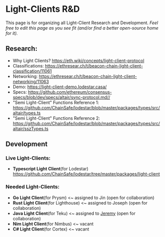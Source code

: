 # Light-Clients R&D

This page is for organizing all Light-Client Research and Development. 
*Feel free to edit this page as you see fit (and/or find a better open-source home for it).*

## Research:

- Why Light Clients? https://eth.wiki/concepts/light-client-protocol
- Classifications: https://ethresear.ch/t/beacon-chain-light-client-classification/11061
- Networking: https://ethresear.ch/t/beacon-chain-light-client-networking/11063
- Demo: https://light-client-demo.lodestar.casa/
- Specs: https://github.com/ethereum/consensus-specs/blob/dev/specs/altair/sync-protocol.md//
- "Semi Light-Client" Functions Reference 1: https://github.com/ChainSafe/lodestar/blob/master/packages/types/src/altair/types.ts
- "Semi Light-Client" Functions Reference 2: https://github.com/ChainSafe/lodestar/blob/master/packages/types/src/altair/sszTypes.ts

## Development

### Live Light-Clients:

- **Typescript Light Client**(for Lodestar) https://github.com/ChainSafe/lodestar/tree/master/packages/light-client

### Needed Light-Clients:

- **Go Light Client**(for Prysm) <~ assigned to Jin (open for collaboration)
- **Rust Light Client**(for Lighthouse) <~ assigned to Joseph (open for collaboration)
- **Java Light Client**(for Teku) <~ assigned to [Jeremy](https://github.com/jeyakatsa/Altair----Minimal-Light-Client-Prototype) (open for collaboration)
- **Nim Light Client**(for Nimbus) <~ vacant
- **C# Light Client**(for Cortex) <~ vacant
